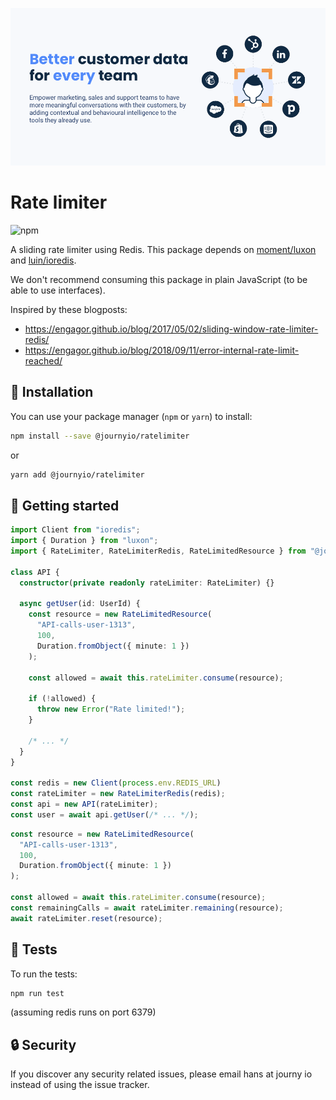 [![journy.io](banner.png)](https://journy.io/?utm_source=github&utm_content=readme-ratelimiter)

# Rate limiter

![npm](https://img.shields.io/npm/v/@journyio/ratelimiter?color=%234d84f5&style=flat-square)

A sliding rate limiter using Redis. This package depends on [moment/luxon](https://github.com/moment/luxon) and [luin/ioredis](https://github.com/luin/ioredis).

We don't recommend consuming this package in plain JavaScript (to be able to use interfaces).

Inspired by these blogposts:
* https://engagor.github.io/blog/2017/05/02/sliding-window-rate-limiter-redis/
* https://engagor.github.io/blog/2018/09/11/error-internal-rate-limit-reached/

## 💾 Installation

You can use your package manager (`npm` or `yarn`) to install:

```bash
npm install --save @journyio/ratelimiter
```
or
```bash
yarn add @journyio/ratelimiter
```

## 🔌 Getting started

```ts
import Client from "ioredis";
import { Duration } from "luxon";
import { RateLimiter, RateLimiterRedis, RateLimitedResource } from "@journyio/ratelimiter";

class API {
  constructor(private readonly rateLimiter: RateLimiter) {}

  async getUser(id: UserId) {
    const resource = new RateLimitedResource(
      "API-calls-user-1313",
      100,
      Duration.fromObject({ minute: 1 })
    );

    const allowed = await this.rateLimiter.consume(resource);

    if (!allowed) {
      throw new Error("Rate limited!");
    }

    /* ... */
  }
}

const redis = new Client(process.env.REDIS_URL)
const rateLimiter = new RateLimiterRedis(redis);
const api = new API(rateLimiter);
const user = await api.getUser(/* ... */);
```

```ts
const resource = new RateLimitedResource(
  "API-calls-user-1313",
  100,
  Duration.fromObject({ minute: 1 })
);

const allowed = await this.rateLimiter.consume(resource);
const remainingCalls = await rateLimiter.remaining(resource);
await rateLimiter.reset(resource);
```

## 💯 Tests

To run the tests:

```bash
npm run test
```

(assuming redis runs on port 6379)

## 🔒 Security

If you discover any security related issues, please email hans at journy io instead of using the issue tracker.
